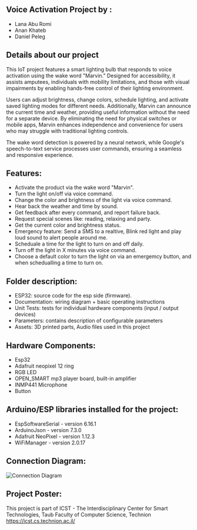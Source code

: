 ## Voice Activation Project by : 
* Lana Abu Romi
* Anan Khateb
* Daniel Peleg
  
## Details about our project
This IoT project features a smart lighting bulb that responds to voice activation using the wake word "Marvin." Designed for accessibility, it assists amputees, individuals with mobility limitations, and those with visual impairments by enabling hands-free control of their lighting environment.

Users can adjust brightness, change colors, schedule lighting, and activate saved lighting modes for different needs. Additionally, Marvin can announce the current time and weather, providing useful information without the need for a separate device. By eliminating the need for physical switches or mobile apps, Marvin enhances independence and convenience for users who may struggle with traditional lighting controls.

The wake word detection is powered by a neural network, while Google's speech-to-text service processes user commands, ensuring a seamless and responsive experience.

## Features:
* Activate the product via the wake word "Marvin".
* Turn the light on/off via voice command.
* Change the color and brightness of the light via voice command.
* Hear back the weather and time by sound.
* Get feedback after every command, and report failure back.
* Request special scenes like: reading, relaxing and party.
* Get the current color and brightness status.
* Emergency feature: Send a SMS to a realtive, Blink red light and play loud sound to alert people around me.
* Scheduale a time for the light to turn on and off daily.
* Turn off the light in X minutes via voice command.
* Choose a default color to turn the light on via an emergemcy button, and when schedualling a time to turn on.
 
## Folder description:
* ESP32: source code for the esp side (firmware).
* Documentation: wiring diagram + basic operating instructions
* Unit Tests: tests for individual hardware components (input / output devices)
* Parameters: contains description of configurable parameters 
* Assets: 3D printed parts, Audio files used in this project

## Hardware Components:
* Esp32
* Adafruit neopixel 12 ring 
* RGB LED
* OPEN_SMART mp3 player board, built-in amplifier 
* INMP441 Microphone
* Button

## Arduino/ESP libraries installed for the project:
* EspSoftwareSerial - version 6.16.1
* ArduinoJson - version 7.3.0
* Adafruit NeoPixel - version 1.12.3
* WiFiManager - version 2.0.17

## Connection Diagram:
![Connection Diagram](https://github.com/user-attachments/assets/f96d4047-e5e3-4680-9c84-886f65507650)


## Project Poster:
 
This project is part of ICST - The Interdisciplinary Center for Smart Technologies, Taub Faculty of Computer Science, Technion
https://icst.cs.technion.ac.il/
